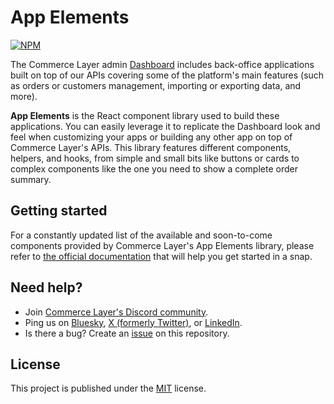 # App Elements

[![NPM](https://img.shields.io/npm/v/%40commercelayer%2Fapp-elements)](https://www.npmjs.com/package/@commercelayer/app-elements)

The Commerce Layer admin [Dashboard](https://dashboard.commercelayer.io/sign_up) includes back-office applications built on top of our APIs covering some of the platform's main features (such as orders or customers management, importing or exporting data, and more).

**App Elements** is the React component library used to build these applications. You can easily leverage it to replicate the Dashboard look and feel when customizing your apps or building any other app on top of Commerce Layer's APIs. This library features different components, helpers, and hooks, from simple and small bits like buttons or cards to complex components like the one you need to show a complete order summary.

## Getting started

For a constantly updated list of the available and soon-to-come components provided by Commerce Layer's App Elements library, please refer to [the official documentation](https://commercelayer.github.io/app-elements) that will help you get started in a snap.

## Need help?

- Join [Commerce Layer's Discord community](https://discord.gg/commercelayer).
- Ping us on [Bluesky](https://bsky.app/profile/commercelayer.io), [X (formerly Twitter)](https://x.com/commercelayer), or [LinkedIn](https://www.linkedin.com/company/commerce-layer).
- Is there a bug? Create an [issue](https://github.com/commercelayer/app-elements/issues) on this repository.

## License

This project is published under the [MIT](https://github.com/commercelayer/app-elements/blob/main/LICENSE) license.
